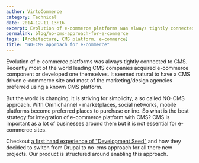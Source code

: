 ```yaml
---
author: VirtoCommerce
category: Technical
date: 2014-12-11 13:16
excerpt: Evolution of e-commerce platforms was always tightly connected to CMS. Recently most of the world leading CMS companies acquired e-commerce component or developed one themselves.
permalink: blog/no-cms-approach-for-e-commerce
tags: [Architecture, CMS platform, e-commerce]
title: "NO-CMS approach for e-commerce"
---
```

Evolution of e-commerce platforms was always tightly connected to CMS. Recently most of the world leading CMS companies acquired e-commerce component or developed one themselves. It seemed natural to have a CMS driven e-commerce site and most of the marketing/design agencies preferred using a known CMS platform.

But the world is changing, it is striving for simplicity, a so called NO-CMS approach. With Omnichannel - marketplaces, social networks, mobile platforms become preferred places to purchase online. So what is the best strategy for integration of e-commerce platform with CMS? CMS is important as a lot of businesses around them but it is not essential for e-commerce sites.

Checkout [a first hand experience of "Development Seed"](http://www.developmentseed.org/blog/2012/07/27/build-cms-free-websites/) and how they decided to switch from Drupal to no-cms approach for all there new projects. Our product is structured around enabling this approach.